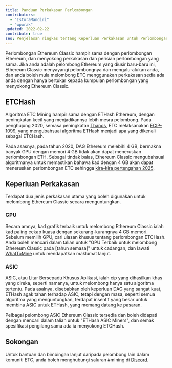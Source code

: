```yaml
---
title: Panduan Perkakasan Perlombongan
contributors:
  - "IstoraMandiri"
  - "wpwrak"
updated: 2022-02-22
contribute: true
seo: Penjelasan ringkas tentang Keperluan Perkakasan untuk Perlombongan Ethereum Classic, meliputi ETHash lwn ETCHash, SHA3, GPU dan ASIC.
---
```


Perlombongan Ethereum Classic hampir sama dengan perlombongan Ethereum, dan menyokong perkakasan dan perisian perlombongan yang sama. Jika anda adalah pelombong Ethereum yang diusir baru-baru ini, Ethereum Classic menyayangi pelombongnya dan mengalu-alukan anda, dan anda boleh mula melombong ETC menggunakan perkakasan sedia ada anda dengan hanya bertukar kepada kumpulan perlombongan [](/mining/pools) yang menyokong Ethereum Classic.

## ETCHash

Algoritma ETC Mining hampir sama dengan ETHash Ethereum, dengan peningkatan kecil yang menjadikannya lebih mesra pelombong. Pada penghujung 2020, semasa peningkatan [Thanos](/blog/2020-11-27-thanos-hard-fork-upgrade), ETC melaksanakan [ECIP-1099](https://ecips.ethereumclassic.org/ECIPs/ecip-1099), yang mengubahsuai algoritma ETHash menjadi apa yang dikenali sebagai ETCHash.

Pada asasnya, pada tahun 2020, DAG Ethereum melebihi 4 GB, bermakna banyak GPU dengan memori 4 GB tidak akan dapat meneruskan perlombongan ETH. Sebagai tindak balas, Ethereum Classic mengubahsuai algoritmanya untuk memastikan bahawa kad dengan 4 GB akan dapat meneruskan perlombongan ETC sehingga [kira-kira pertengahan 2025](https://minerstat.com/dag-size-calculator).

## Keperluan Perkakasan

Terdapat dua jenis perkakasan utama yang boleh digunakan untuk melombong Ethereum Classic secara menguntungkan.

### GPU

Secara amnya, kad grafik terbaik untuk melombong Ethereum Classic ialah kad paling cekap kuasa dengan sekurang-kurangnya 4 GB memori. Sebelum memilih GPU, cari ulasan khusus tentang perlombongan ETCHash. Anda boleh mencari dalam talian untuk "GPU Terbaik untuk melombong Ethereum Classic pada [tahun semasa]" untuk cadangan, dan lawati [WhatToMine](https://whattomine.com/coins?e4g=true) untuk mendapatkan maklumat lanjut.

### ASIC

ASIC, atau Litar Bersepadu Khusus Aplikasi, ialah cip yang dihasilkan khas yang direka, seperti namanya, untuk melombong hanya satu algoritma tertentu. Pada asalnya, disebabkan oleh keperluan DAG yang sangat kuat, ETHash agak tahan terhadap ASIC, tetapi dengan masa, seperti semua algoritma yang menguntungkan, terdapat insentif yang besar untuk membina ASIC untuk ETHash, yang memang datang ke pasaran.

Pelbagai pelombong ASIC Ethereum Classic tersedia dan boleh didapati dengan mencari dalam talian untuk "ETHash ASIC Miners", dan semak spesifikasi pengilang sama ada ia menyokong ETCHash.

## Sokongan

Untuk bantuan dan bimbingan lanjut daripada pelombong lain dalam komuniti ETC, anda boleh menghubungi saluran #mining di [Discord](https://ethereumclassic.org/discord).
